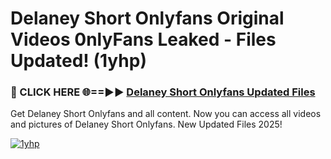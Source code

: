 # Delaney Short Onlyfans Original Videos 0nlyFans Leaked - Files Updated! (1yhp)

<h3>🔴 CLICK HERE 🌐==►► <a href="https://tinyurl.com/4seja8ks" rel="nofollow">Delaney Short Onlyfans Updated Files</a></h3>

Get Delaney Short Onlyfans and all content. Now you can access all videos and pictures of Delaney Short Onlyfans. New Updated Files 2025!

[![1yhp](https://i.imgur.com/EWjZXRe.gif)](https://tinyurl.com/4seja8ks)

